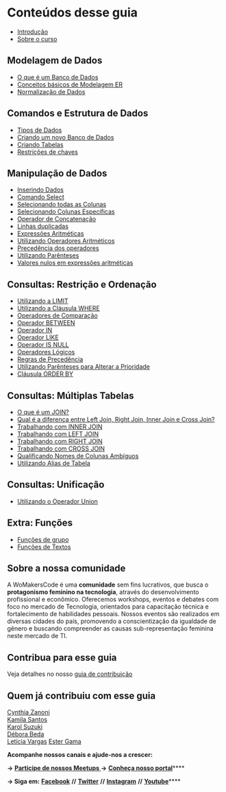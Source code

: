 # Conteúdos desse guia

* [Introdução](README.md)
* [Sobre o curso](sobre-o-curso.md)

## Modelagem de Dados

* [O que é um Banco de Dados](modelagem-de-dados/untitled.md)
* [Conceitos básicos de Modelagem ER](modelagem-de-dados/conceitos-basicos-de-modelagem-er.md)
* [Normalização de Dados](modelagem-de-dados/normalizacao-de-dados.md)

## Comandos e Estrutura de Dados

* [Tipos de Dados](comandos-e-estrutura-de-dados/untitled.md)
* [Criando um novo Banco de Dados](comandos-e-estrutura-de-dados/criando-um-novo-banco-de-dados.md)
* [Criando Tabelas](comandos-e-estrutura-de-dados/criando-tabelas.md)
* [Restrições de chaves](comandos-e-estrutura-de-dados/restricoes-de-chaves.md)

## Manipulação de Dados

* [Inserindo Dados](manipulacao-de-dados/untitled.md)
* [Comando Select](manipulacao-de-dados/comando-select.md)
* [Selecionando todas as Colunas](manipulacao-de-dados/selecionando-todas-as-colunas.md)
* [Selecionando Colunas Específicas](manipulacao-de-dados/selecionando-colunas-especificas.md)
* [Operador de Concatenação](manipulacao-de-dados/operador-de-concatenacao.md)
* [Linhas duplicadas](manipulacao-de-dados/linhas-duplicadas.md)
* [Expressões Aritméticas](manipulacao-de-dados/expressoes-aritmeticas.md)
* [Utilizando Operadores Aritméticos](manipulacao-de-dados/utilizando-operadores-aritmeticos.md)
* [Precedência dos operadores](manipulacao-de-dados/precedencia-dos-operadores.md)
* [Utilizando Parênteses](manipulacao-de-dados/utilizando-parenteses.md)
* [Valores nulos em expressões aritméticas](manipulacao-de-dados/valores-nulos-em-expressoes-aritmeticas.md)

## Consultas: Restrição e Ordenação

* [Utilizando a LIMIT](consultas-restricao-e-ordenacao/untitled.md)
* [Utilizando a Cláusula WHERE](consultas-restricao-e-ordenacao/utilizando-a-clausula-where.md)
* [Operadores de Comparação](consultas-restricao-e-ordenacao/operadores-de-comparacao.md)
* [Operador BETWEEN](consultas-restricao-e-ordenacao/operador-between.md)
* [Operador IN](consultas-restricao-e-ordenacao/operador-in.md)
* [Operador LIKE](consultas-restricao-e-ordenacao/operador-like.md)
* [Operador IS NULL](consultas-restricao-e-ordenacao/operador-is-null.md)
* [Operadores Lógicos](consultas-restricao-e-ordenacao/operadores-logicos.md)
* [Regras de Precedência](consultas-restricao-e-ordenacao/regras-de-precedencia.md)
* [Utilizando Parênteses para Alterar a Prioridade](consultas-restricao-e-ordenacao/utilizando-parenteses-para-alterar-a-prioridade.md)
* [Cláusula ORDER BY](consultas-restricao-e-ordenacao/clausula-order-by.md)

## Consultas: Múltiplas Tabelas

* [O que é um JOIN?](consultas-multiplas-tabelas/untitled.md)
* [Qual é a diferença entre Left Join, Right Join, Inner Join e Cross Join?](consultas-multiplas-tabelas/qual-e-a-diferenca-entre-left-join-right-join-inner-join-e-cross-join.md)
* [Trabalhando com INNER JOIN](consultas-multiplas-tabelas/trabalhando-com-inner-join.md)
* [Trabalhando com LEFT JOIN](consultas-multiplas-tabelas/trabalhando-com-left-join.md)
* [Trabalhando com RIGHT JOIN](consultas-multiplas-tabelas/trabalhando-com-right-join.md)
* [Trabalhando com CROSS JOIN](consultas-multiplas-tabelas/trabalhando-com-cross-join.md)
* [Qualificando Nomes de Colunas Ambíguos](consultas-multiplas-tabelas/qualificando-nomes-de-colunas-ambiguos.md)
* [Utilizando Alias de Tabela](consultas-multiplas-tabelas/utilizando-alias-de-tabela.md)

## Consultas: Unificação

* [Utilizando o Operador Union](consultas-unificacao/untitled.md)

## Extra: Funções

* [Funções de grupo](extra-funcoes/untitled.md)
* [Funções de Textos](extra-funcoes/funcoes-de-textos.md)

## **Sobre a nossa comunidade**

A WoMakersCode é uma **comunidade** sem fins lucrativos, que busca o **protagonismo feminino na tecnologia**, através do desenvolvimento profissional e econômico. Oferecemos workshops, eventos e debates com foco no mercado de Tecnologia, orientados para capacitação técnica e fortalecimento de habilidades pessoais. Nossos eventos são realizados em diversas cidades do país, promovendo a conscientização da igualdade de gênero e buscando compreender as causas sub-representação feminina neste mercado de TI.


## **Contribua para esse guia**
Veja detalhes no nosso [guia de contribuição](https://github.com/WoMakersCode/git-e-github/blob/master/CONTRIBUTING.md)

## **Quem já contribuiu com esse guia**

[Cynthia Zanoni](https://github.com/cyz) <br> 
[Kamila Santos](https://github.com/Kamilahsantos) <br>
[Karol Suzuki](https://github.com/suzukikarol)<br>
[Débora Beda](https://github.com/deborabeda)<br>
[Letícia Vargas](https://github.com/leticiavargas)
[Ester Gama](https://github.com/esterfania) <br>


**Acompanhe nossos canais e ajude-nos a crescer:**

**→** [**Participe de nossos Meetups** ](https://www.meetup.com/pt-BR/WoMakersCode/) **→** [**Conheça nosso portal**](http://womakerscode.org/)\*\*\*\*

**→ Siga em:** [**Facebook**](https://www.facebook.com/womakerscode/) **//** [**Twitter**](https://twitter.com/womakerscode) **//** [**Instagram**](https://www.instagram.com/womakersgram/) **//** [**Youtube**](https://www.youtube.com/womakerscode)\*\*\*\*
